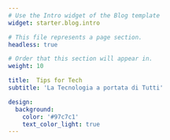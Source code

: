 ```yaml
---
# Use the Intro widget of the Blog template
widget: starter.blog.intro

# This file represents a page section.
headless: true

# Order that this section will appear in.
weight: 10

title:  Tips for Tech
subtitle: 'La Tecnologia a portata di Tutti'

design:
  background:
    color: '#97c7c1'
    text_color_light: true
---
```


